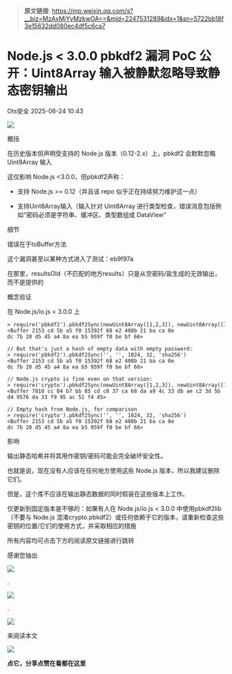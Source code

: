 > **原文链接**: https://mp.weixin.qq.com/s?__biz=MzAxMjYyMzkwOA==&mid=2247531289&idx=1&sn=5722bb18f3e15632dd080ec4df5c6ca7

#  Node.js < 3.0.0 pbkdf2 漏洞 PoC 公开：Uint8Array 输入被静默忽略导致静态密钥输出  
 Ots安全   2025-06-24 10:43  
  
![](https://mmbiz.qpic.cn/mmbiz_gif/bL2iaicTYdZn7gtxSFZlfuCW6AdQib8Q1onbR0U2h9icP1eRO6wH0AcyJmqZ7USD0uOYncCYIH7ZEE8IicAOPxyb9IA/640?wx_fmt=gif "")  
  
概括  
  
在历史版本但声明受支持的 Node.js 版本（0.12-2.x）上，pbkdf2 会默默忽略 Uint8Array 输入  
  
这仅影响 Node.js <3.0.0，但pbkdf2声称：  
- 支持 Node.js >= 0.12（并且该 repo 似乎正在持续努力维护这一点）  
  
- 支持Uint8Array输入（输入针对 Uint8Array 进行类型检查，错误消息包括例如“密码必须是字符串、缓冲区、类型数组或 DataView”  
  
细节  
  
错误在于toBuffer方法  
  
这个漏洞甚至以某种方式进入了测试：eb9f97a  
  
在那里，resultsOld（不匹配的地方results）只是从空密码/盐生成的无效输出，而不是提供的  
  
概念验证  
  
在 Node.js/io.js < 3.0.0 上  
  

```
> require('pbkdf2').pbkdf2Sync(newUint8Array([1,2,3]), newUint8Array([1,3,4]), 1024, 32, 'sha256')
<Buffer 2153 cd 5b a5 f0 15392f 68 e2 408b 21 ba ca 0e dc 7b 20 d5 45 a4 8a ea b5 959f f0 be bf 66>

// But that's just a hash of empty data with empty password:
> require('pbkdf2').pbkdf2Sync('', '', 1024, 32, 'sha256')
<Buffer 2153 cd 5b a5 f0 15392f 68 e2 408b 21 ba ca 0e dc 7b 20 d5 45 a4 8a ea b5 959f f0 be bf 66>

// Node.js crypto is fine even on that version:
> require('crypto').pbkdf2Sync(newUint8Array([1,2,3]), newUint8Array([1,3,4]), 1024, 32, 'sha256')
<Buffer 7810 cc 84 b7 bb 85 cd c8 37 ca 68 da a9 4c 33 db ae c2 3d 5b d4 9576 da 33 f9 95 ac 51 f4 45>

// Empty hash from Node.js, for comparison
> require('crypto').pbkdf2Sync('', '', 1024, 32, 'sha256')
<Buffer 2153 cd 5b a5 f0 15392f 68 e2 408b 21 ba ca 0e dc 7b 20 d5 45 a4 8a ea b5 959f f0 be bf 66>
```

  
  
影响  
  
输出静态哈希并将其用作密钥/密码可能会完全破坏安全性。  
  
也就是说，现在没有人应该在任何地方使用这些 Node.js 版本，所以我建议删除它们。  
  
但是，这个库不应该在输出静态数据的同时假装在这些版本上工作。  
  
仅更新到固定版本是不够的：如果有人在 Node.js/io.js < 3.0.0 中使用pbkdf2lib （不要与 Node.js 混淆crypto.pbkdf2）或任何依赖于它的版本，请重新检查这些密钥的位置/它们的使用方式，并采取相应的措施  
  
所有内容均可点击下方的阅读原文链接进行跳转  
  
  
  
感谢您抽出  
  
![](https://mmbiz.qpic.cn/mmbiz_gif/Ljib4So7yuWgdSBqOibtgiaYWjL4pkRXwycNnFvFYVgXoExRy0gqCkqvrAghf8KPXnwQaYq77HMsjcVka7kPcBDQw/640?wx_fmt=gif "")  
  
.  
  
![](https://mmbiz.qpic.cn/mmbiz_gif/Ljib4So7yuWgdSBqOibtgiaYWjL4pkRXwycd5KMTutPwNWA97H5MPISWXLTXp0ibK5LXCBAXX388gY0ibXhWOxoEKBA/640?wx_fmt=gif "")  
  
.  
  
![](https://mmbiz.qpic.cn/mmbiz_gif/Ljib4So7yuWgdSBqOibtgiaYWjL4pkRXwycU99fZEhvngeeAhFOvhTibttSplYbBpeeLZGgZt41El4icmrBibojkvLNw/640?wx_fmt=gif "")  
  
来阅读本文  
  
![](https://mmbiz.qpic.cn/mmbiz_gif/Ljib4So7yuWge7Mibiad1tV0iaF8zSD5gzicbxDmfZCEL7vuOevN97CwUoUM5MLeKWibWlibSMwbpJ28lVg1yj1rQflyQ/640?wx_fmt=gif "")  
  
**点它，分享点赞在看都在这里**  
  
